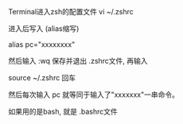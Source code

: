 Terminal进入zsh的配置文件
vi ~/.zshrc

进入后写入 (alias缩写)

alias pc="xxxxxxxx"

然后输入 :wq 保存并退出 .zshrc文件, 再输入

source ~/.zshrc 回车

然后每次输入 pc 就等同于输入了"xxxxxxx"一串命令。

如果用的是bash, 就是 .bashrc文件